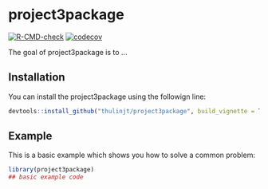 
# project3package

<!-- badges: start -->
[![R-CMD-check](https://github.com/thulinjt/project3package/workflows/R-CMD-check/badge.svg)](https://github.com/thulinjt/project3package/actions)
[![codecov](https://codecov.io/gh/thulinjt/project3package/branch/master/graph/badge.svg?token=CXTN4M3CP9)](https://codecov.io/gh/thulinjt/project3package)
<!-- badges: end -->

The goal of project3package is to ...

## Installation

You can install the project3package using the followign line:

``` r
devtools::install_github("thulinjt/project3package", build_vignette = TRUE, build_opts = c())
```

## Example

This is a basic example which shows you how to solve a common problem:

``` r
library(project3package)
## basic example code
```

